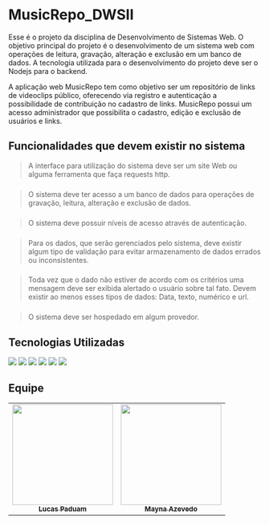 # MusicRepo_DWSII

Esse é o projeto da disciplina de Desenvolvimento de Sistemas Web. O objetivo principal do
projeto é o desenvolvimento de um sistema web com operações de leitura, gravação, alteração e
exclusão em um banco de dados.
A tecnologia utilizada para o desenvolvimento do projeto deve ser o Nodejs para o backend. 

A aplicação web MusicRepo tem como objetivo ser um repositório de links de videoclips público, 
oferecendo via registro e autenticação a possibilidade de contribuição no cadastro de links.
MusicRepo possui um acesso administrador que possibilita o cadastro, edição e exclusão de
usuários e links.

## Funcionalidades que devem existir no sistema
> A interface para utilização do sistema deve ser um site Web ou alguma ferramenta que faça
requests http.
###
> O sistema deve ter acesso a um banco de dados para operações de gravação, leitura,
alteração e exclusão de dados.
###
> O sistema deve possuir níveis de acesso através de autenticação.
###
> Para os dados, que serão gerenciados pelo sistema, deve existir algum tipo de validação para
evitar armazenamento de dados errados ou inconsistentes.
###
> Toda vez que o dado não estiver de acordo com os critérios uma mensagem deve ser exibida
alertado o usuário sobre tal fato. Devem existir ao menos esses tipos de dados: Data, texto, numérico
e url.
###
> O sistema deve ser hospedado em algum provedor. 

## Tecnologias Utilizadas

[<img src="https://img.shields.io/badge/VSCode-0078D4?style=for-the-badge&logo=visual%20studio%20code&logoColor=white" />](https://code.visualstudio.com/)
[<img src="https://img.shields.io/badge/MySQL-005C84?style=for-the-badge&logo=mysql&logoColor=white" />](https://www.mysql.com/products/workbench/)
[<img src="https://img.shields.io/badge/Node.js-339933?style=for-the-badge&logo=nodedotjs&logoColor=white" />](https://nodejs.org/en)
[<img src="https://img.shields.io/badge/npm-CB3837?style=for-the-badge&logo=npm&logoColor=white" />](https://www.npmjs.com/)
[<img src="https://img.shields.io/badge/HTML5-E34F26?style=for-the-badge&logo=html5&logoColor=white" />](https://developer.mozilla.org/pt-BR/docs/Web/HTML)
[<img src="https://img.shields.io/badge/CSS3-1572B6?style=for-the-badge&logo=css3&logoColor=white" />](https://developer.mozilla.org/pt-BR/docs/Web/CSS)

## Equipe

<table>
  <tr>
    <td align="center">
      <a href="https://github.com/LucasEPaduam">
        <img src="https://avatars.githubusercontent.com/u/79526125?s=400&u=0d2c7957a6bc641bfea2320b04c455d8a7bd498a&v=4" width="200px;"/><br>
        <sub>
          <b>Lucas Paduam</b>
        </sub>
      </a>
       <td align="center">
      <a href="https://github.com/maynahelena">
        <img src="https://avatars.githubusercontent.com/u/70771139?v=4" width="200px;"/><br>
        <sub>
          <b>Mayna Azevedo</b>
        </sub>
      </a>
</table>




